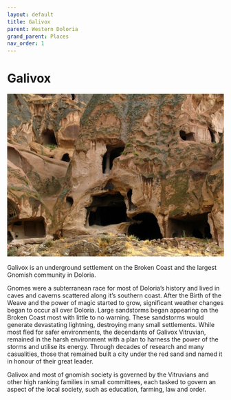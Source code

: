 ```yaml
---
layout: default
title: Galivox
parent: Western Doloria
grand_parent: Places
nav_order: 1
---
```


# Galivox

![](/img/galivox.jpg)

Galivox is an underground settlement on the Broken Coast and the largest Gnomish community in Doloria.

Gnomes were a subterranean race for most of Doloria’s history and lived in caves and caverns scattered along it’s southern coast. After the Birth of the Weave and the power of magic started to grow, significant weather changes began to occur all over Doloria. Large sandstorms began appearing on the Broken Coast most with little to no warning. These sandstorms would generate devastating lightning, destroying many small settlements. While most fled for safer environments, the decendants of Galivox Vitruvian, remained in the harsh environment with a plan to harness the power of the storms and utilise its energy. Through decades of research and many casualities, those that remained built a city under the red sand and named it in honour of their great leader.

Galivox and most of gnomish society is governed by the Vitruvians and other high ranking families in small committees, each tasked to govern an aspect of the local society, such as education, farming, law and order.
